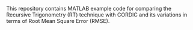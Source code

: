 This repository contains MATLAB example code for comparing the Recursive Trigonometry (RT) technique with CORDIC and its variations in terms of Root Mean Square Error (RMSE).
